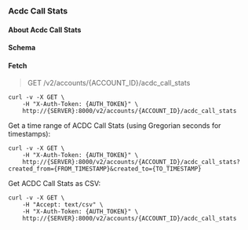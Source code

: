 ### Acdc Call Stats

#### About Acdc Call Stats

#### Schema



#### Fetch

> GET /v2/accounts/{ACCOUNT_ID}/acdc_call_stats

```shell
curl -v -X GET \
    -H "X-Auth-Token: {AUTH_TOKEN}" \
    http://{SERVER}:8000/v2/accounts/{ACCOUNT_ID}/acdc_call_stats
```

Get a time range of ACDC Call Stats (using Gregorian seconds for timestamps):

```shell
curl -v -X GET \
    -H "X-Auth-Token: {AUTH_TOKEN}" \
    http://{SERVER}:8000/v2/accounts/{ACCOUNT_ID}/acdc_call_stats?created_from={FROM_TIMESTAMP}&created_to={TO_TIMESTAMP}
```

Get ACDC Call Stats as CSV:

```shell
curl -v -X GET \
    -H "Accept: text/csv" \
    -H "X-Auth-Token: {AUTH_TOKEN}" \
    http://{SERVER}:8000/v2/accounts/{ACCOUNT_ID}/acdc_call_stats
```
